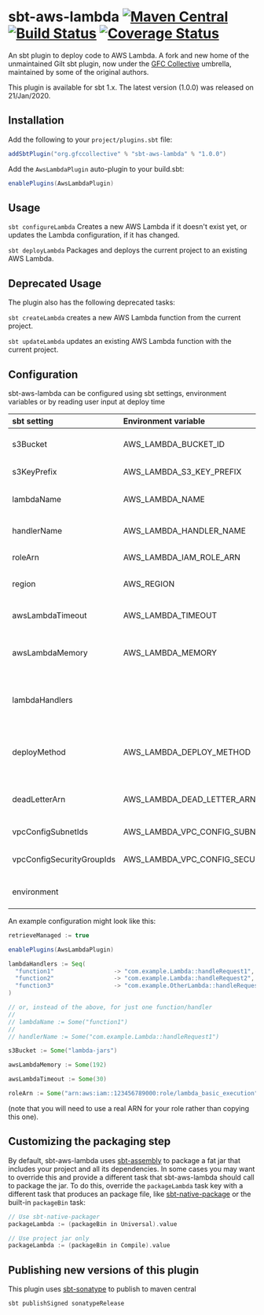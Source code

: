 # sbt-aws-lambda [![Maven Central](https://maven-badges.herokuapp.com/maven-central/org.gfccollective/sbt-aws-lambda/badge.svg?style=plastic)](https://maven-badges.herokuapp.com/maven-central/org.gfccollective/sbt-aws-lambda) [![Build Status](https://github.com/gfc-collective/sbt-aws-lambda/workflows/Scala%20CI/badge.svg)](https://github.com/gfc-collective/sbt-aws-lambda/actions) [![Coverage Status](https://coveralls.io/repos/gfc-collective/sbt-aws-lambda/badge.svg?branch=master&service=github)](https://coveralls.io/github/gfc-collective/sbt-aws-lambda?branch=master)

An sbt plugin to deploy code to AWS Lambda.
A fork and new home of the unmaintained Gilt sbt plugin, now under the [GFC Collective](https://github.com/gfc-collective) umbrella, maintained by some of the original authors.

This plugin is available for sbt 1.x. The latest version (1.0.0) was released on 21/Jan/2020.

Installation
------------

Add the following to your `project/plugins.sbt` file:

```scala
addSbtPlugin("org.gfccollective" % "sbt-aws-lambda" % "1.0.0")
```

Add the `AwsLambdaPlugin` auto-plugin to your build.sbt:

```scala
enablePlugins(AwsLambdaPlugin)
```



Usage
-------------

`sbt configureLambda` Creates a new AWS Lambda if it doesn't exist yet, or updates the Lambda configuration, if it has changed.

`sbt deployLambda` Packages and deploys the current project to an existing AWS Lambda.

Deprecated Usage
-------------

The plugin also has the following deprecated tasks:

`sbt createLambda` creates a new AWS Lambda function from the current project.

`sbt updateLambda` updates an existing AWS Lambda function with the current project.


Configuration
-------------

sbt-aws-lambda can be configured using sbt settings, environment variables or by reading user input at deploy time

| sbt setting   | Environment variable      |  Description |
|:----------|:----------|:---------------|
| s3Bucket |  AWS_LAMBDA_BUCKET_ID | The name of an S3 bucket where the lambda code will be stored |
| s3KeyPrefix | AWS_LAMBDA_S3_KEY_PREFIX | The prefix to the S3 key where the jar will be uploaded |
| lambdaName |    AWS_LAMBDA_NAME   |   The name to use for this AWS Lambda function. Defaults to the project name |
| handlerName | AWS_LAMBDA_HANDLER_NAME |    Java class name and method to be executed, e.g. `com.example.Lambda::myMethod` |
| roleArn | AWS_LAMBDA_IAM_ROLE_ARN |The [ARN](http://docs.aws.amazon.com/general/latest/gr/aws-arns-and-namespaces.html "AWS ARN documentation") of an [IAM](https://aws.amazon.com/iam/ "AWS IAM documentation") role to use when creating a new Lambda |
| region |  AWS_REGION | The name of the AWS region to connect to. Defaults to `us-east-1` |
| awsLambdaTimeout | AWS_LAMBDA_TIMEOUT | The Lambda timeout in seconds (1-900). Defaults to AWS default. |
| awsLambdaMemory | AWS_LAMBDA_MEMORY | The amount of memory in MB for the Lambda function (128-1536, multiple of 64). Defaults to AWS default. |
| lambdaHandlers |              | Sequence of Lambda names to handler functions (for multiple lambda methods per project). Overrides `lambdaName` and `handlerName` if present. | 
| deployMethod | AWS_LAMBDA_DEPLOY_METHOD | The preferred method for uploading the jar, either `S3` for uploading to AWS S3 or `DIRECT` for direct upload to AWS Lambda |
| deadLetterArn | AWS_LAMBDA_DEAD_LETTER_ARN | The [ARN](http://docs.aws.amazon.com/general/latest/gr/aws-arns-and-namespaces.html "AWS ARN documentation") of the Lambda function's dead letter SQS queue or SNS topic, to receive unprocessed messages |
| vpcConfigSubnetIds | AWS_LAMBDA_VPC_CONFIG_SUBNET_IDS | Comma separated list of subnet IDs for the VPC |
| vpcConfigSecurityGroupIds | AWS_LAMBDA_VPC_CONFIG_SECURITY_GROUP_IDS | Comma separated list of security group IDs for the VPC |
| environment  |                | Seq[(String, String)] of environment variables to set in the lambda function |

An example configuration might look like this:


```scala
retrieveManaged := true

enablePlugins(AwsLambdaPlugin)

lambdaHandlers := Seq(
  "function1"                 -> "com.example.Lambda::handleRequest1",
  "function2"                 -> "com.example.Lambda::handleRequest2",
  "function3"                 -> "com.example.OtherLambda::handleRequest3"
)

// or, instead of the above, for just one function/handler
//
// lambdaName := Some("function1")
//
// handlerName := Some("com.example.Lambda::handleRequest1")

s3Bucket := Some("lambda-jars")

awsLambdaMemory := Some(192)

awsLambdaTimeout := Some(30)

roleArn := Some("arn:aws:iam::123456789000:role/lambda_basic_execution")

```
(note that you will need to use a real ARN for your role rather than copying this one).


Customizing the packaging step
------------------------------

By default, sbt-aws-lambda uses [sbt-assembly](https://github.com/sbt/sbt-assembly) to package a fat jar that includes your project and all its dependencies. 
In some cases you may want to override this and provide a different task that sbt-aws-lambda should call to package the jar. To do this, override the `packageLambda` task key with a different task that produces an package file, 
like [sbt-native-package](https://github.com/sbt/sbt-native-packager) or the built-in `packageBin` task:

```scala
// Use sbt-native-packager
packageLambda := (packageBin in Universal).value

``` 
```scala
// Use project jar only
packageLambda := (packageBin in Compile).value

``` 
 
Publishing new versions of this plugin
--------------------------------------

This plugin uses [sbt-sonatype](https://github.com/xerial/sbt-sonatype) to publish to maven central

```
sbt publishSigned sonatypeRelease
```

